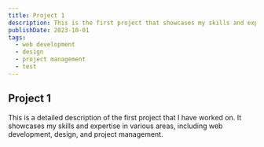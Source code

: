 ```yaml
---
title: Project 1
description: This is the first project that showcases my skills and expertise.
publishDate: 2023-10-01
tags:
  - web development
  - design
  - project management
  - test
---
```


## Project 1

This is a detailed description of the first project that I have worked on. It showcases my skills and expertise in various areas, including web development, design, and project management.
